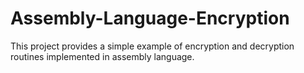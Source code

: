# Assembly-Language-Encryption
This project provides a simple example of encryption and decryption routines implemented in assembly language.
